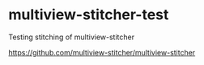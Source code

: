 # multiview-stitcher-test
Testing stitching of multiview-stitcher

https://github.com/multiview-stitcher/multiview-stitcher
